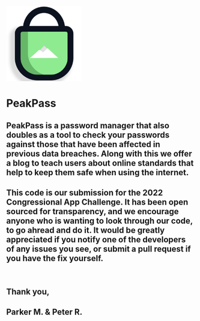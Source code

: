 <img src="./website/static/peakpass_logo.png" width="200"/>

# PeakPass

## PeakPass is a password manager that also doubles as a tool to check your passwords against those that have been affected in previous data breaches. Along with this we offer a blog to teach users about online standards that help to keep them safe when using the internet. 

## This code is our submission for the 2022 Congressional App Challenge. It has been open sourced for transparency, and we encourage anyone who is wanting to look through our code, to go ahread and do it. It would be greatly appreciated if you notify one of the developers of any issues you see, or submit a pull request if you have the fix yourself.

<br>

## Thank you, 
## Parker M. & Peter R.
